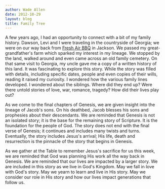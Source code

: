 ```yaml
---
author: Wade Allen
date: 2012-10-29
layout: blog
title: Family Tree
---
```


A few years ago, I had an opportunity to connect with a bit of my family history. Dawson, Levi and I were traveling in the countryside of Georgia; we were on our way back from [Fresh Air BBQ](http://www.freshairbarbecue.com/ "Home - Fresh Air Barbeque") in Jackson. We passed my great-grandfather's farm which sparked my interest in my lineage. We stopped by the land, walked around and even came across an old family cemetery. On that same visit to Georgia, my uncle gave me a copy of a written history of this land. It was fascinating to explore this story. While the story was filled with details, including specific dates, people and even copies of their wills, reading it raised my curiosity. I wondered how the various family lines developed. I wondered about the siblings. Where did they end up? Were there untold stories of love, war, romance, tragedy? How did their lives play out?

As we come to the final chapters of Genesis, we are given insight into the lineage of Jacob's sons. On his deathbed, Jacob blesses his sons and prophesies about their descendants. We are reminded that Genesis is not an isolated story; it is the base for the remaining story of Scripture. It is the foundation for the people of God. The story does not end with the final verse of Genesis; it continues and includes many twists and turns. Eventually, the story includes Jesus's arrival; His life, death and resurrection is the pinnacle of the story that begins in Genesis.

As we gather at the Table to remember Jesus's sacrifice for us this week, we are reminded that God was planning His work all the way back in Genesis. We are reminded that our lives are impacted by a larger story. We are included in this story as we live in God's Kingdom. May we fall in love with God's story. May we yearn to learn and live in His story. May we consider our role in His story and how our lives impact generations that follow us.